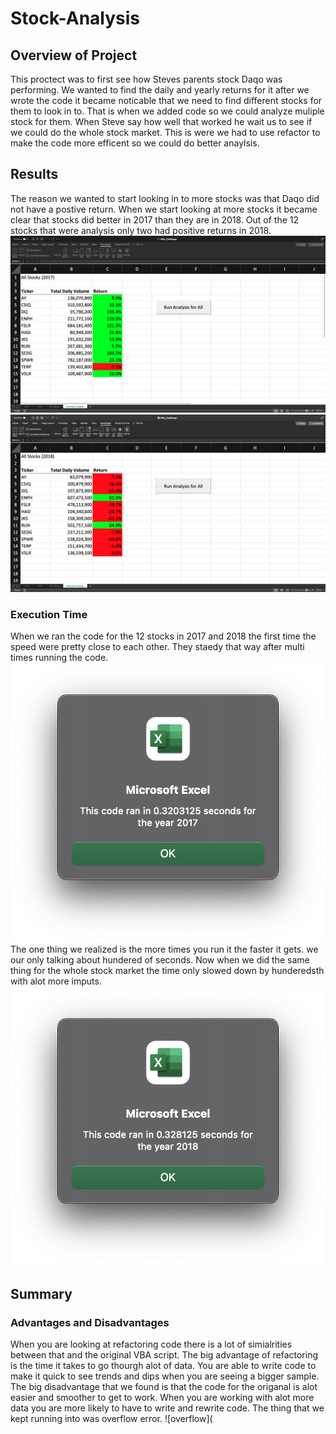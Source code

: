 # Stock-Analysis

## Overview of Project
   This proctect was to first see how Steves parents stock Daqo was performing. We wanted to find the daily and yearly returns for it after we wrote the code it became noticable that we need to find different stocks for them to look in to. That is when we added code so we could analyze muliple stock for them. When Steve say how well that worked he wait us to see if we could do the whole stock market. This is were we had to use refactor to make the code more efficent so we could do better anaylsis.
 
 ## Results
   The reason we wanted to start looking in to more stocks was that Daqo did not have a postive return. When we start looking at more stocks it became clear that stocks did better in 2017 than they are in 2018. Out of the 12 stocks that were analysis only two had positive returns in 2018. 
 ![This is 2017](2017stocks.png) ![This is 2018](stock2018.png)
 
 ### Execution Time
 When we ran the code for the 12 stocks in 2017 and 2018 the first time the speed were pretty close to each other. They staedy that way after multi times running the code. ![Code Times](resources/VBA_Challenge_2017.png) The one thing we realized is the more times you run it the faster it gets. we our only talking about hundered of seconds. Now when we did the same thing for the whole stock market the time only slowed down by hunderedsth with alot more imputs. ![code times](resources/VBA_Challenge_2018.png)

## Summary

### Advantages and Disadvantages
   When you are looking at refactoring code there is a lot of simialrities between that and the original VBA script. The big advantage of refactoring is the time it takes to go thourgh alot of data. You are able to write code to make it quick to see trends and dips when you are seeing a bigger sample. The big disadvantage that we found is that the code for the origanal is alot easier and smoother to get to work. When you are working with alot more data you are more likely to have to write and rewrite code. The thing that we kept running into was overflow error. ![overflow](
